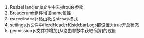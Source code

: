 1. ResizeHandler.js文件中去掉route参数
2. Breadcrumb组件增加name属性
3. router/index.js路由改成history模式
4. settings.js文件中fixedHeader和sidebarLogo都设置为true开启状态
5. permission.js文件中增加[从路由参数中获取令牌]的逻辑